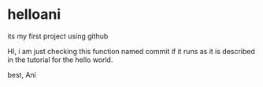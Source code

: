 # helloani
its my first project using github

HI, i am just checking this function named commit if it runs as it is described in the tutorial for the hello world.

best,
Ani
